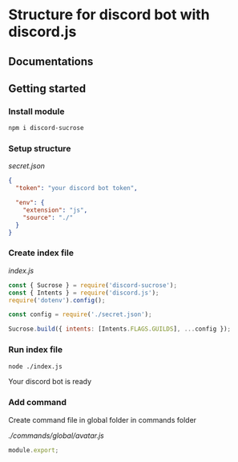 # Structure for discord bot with discord.js

## Documentations

## Getting started

### Install module

```bash
npm i discord-sucrose
```

### Setup structure

_secret.json_

```json
{
  "token": "your discord bot token",

  "env": {
    "extension": "js",
    "source": "./"
  }
}
```

### Create index file

_index.js_

```js
const { Sucrose } = require('discord-sucrose');
const { Intents } = require('discord.js');
require('dotenv').config();

const config = require('./secret.json');

Sucrose.build({ intents: [Intents.FLAGS.GUILDS], ...config });
```

### Run index file

```bash
node ./index.js
```

Your discord bot is ready

### Add command

Create command file in global folder in commands folder

_./commands/global/avatar.js_

```js
module.export;
```
